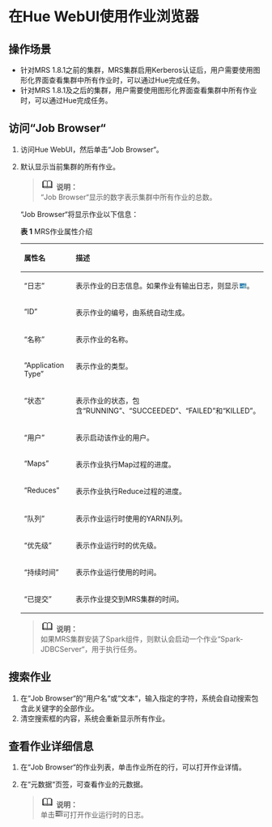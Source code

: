 # 在Hue WebUI使用作业浏览器<a name="ZH-CN_TOPIC_0050661082"></a>

## 操作场景<a name="zh-cn_topic_0049949146_section18334049192439"></a>

-   针对MRS 1.8.1之前的集群，MRS集群启用Kerberos认证后，用户需要使用图形化界面查看集群中所有作业时，可以通过Hue完成任务。
-   针对MRS 1.8.1及之后的集群，用户需要使用图形化界面查看集群中所有作业时，可以通过Hue完成任务。

## 访问“Job Browser“<a name="section5797126615627"></a>

1.  访问Hue WebUI，然后单击“Job Browser“。
2.  默认显示当前集群的所有作业。

    >![](public_sys-resources/icon-note.gif) **说明：**   
    >“Job Browser“显示的数字表示集群中所有作业的总数。  

    “Job Browser“将显示作业以下信息：

    **表 1**  MRS作业属性介绍

    <a name="table1535121615634"></a>
    <table><thead align="left"><tr id="row3653459615634"><th class="cellrowborder" valign="top" width="30.64%" id="mcps1.2.3.1.1"><p id="p6208203415634"><a name="p6208203415634"></a><a name="p6208203415634"></a>属性名</p>
    </th>
    <th class="cellrowborder" valign="top" width="69.36%" id="mcps1.2.3.1.2"><p id="p6258888115634"><a name="p6258888115634"></a><a name="p6258888115634"></a>描述</p>
    </th>
    </tr>
    </thead>
    <tbody><tr id="row3638438215634"><td class="cellrowborder" valign="top" width="30.64%" headers="mcps1.2.3.1.1 "><p id="p5861077415634"><a name="p5861077415634"></a><a name="p5861077415634"></a><span class="parmname" id="parmname651230815634"><a name="parmname651230815634"></a><a name="parmname651230815634"></a>“日志”</span></p>
    </td>
    <td class="cellrowborder" valign="top" width="69.36%" headers="mcps1.2.3.1.2 "><p id="p4601693715634"><a name="p4601693715634"></a><a name="p4601693715634"></a>表示作业的日志信息。如果作业有输出日志，则显示<a name="image4985223515634"></a><a name="image4985223515634"></a><span><img id="image4985223515634" src="figures/zh-cn_image_0056734290.jpg" height="11.97" width="15.96"></span>。</p>
    </td>
    </tr>
    <tr id="row837856815634"><td class="cellrowborder" valign="top" width="30.64%" headers="mcps1.2.3.1.1 "><p id="p6145380715634"><a name="p6145380715634"></a><a name="p6145380715634"></a><span class="parmname" id="parmname5902398315634"><a name="parmname5902398315634"></a><a name="parmname5902398315634"></a>“ID”</span></p>
    </td>
    <td class="cellrowborder" valign="top" width="69.36%" headers="mcps1.2.3.1.2 "><p id="p1170250215634"><a name="p1170250215634"></a><a name="p1170250215634"></a>表示作业的编号，由系统自动生成。</p>
    </td>
    </tr>
    <tr id="row4179649115634"><td class="cellrowborder" valign="top" width="30.64%" headers="mcps1.2.3.1.1 "><p id="p757542315634"><a name="p757542315634"></a><a name="p757542315634"></a><span class="parmname" id="parmname829825415634"><a name="parmname829825415634"></a><a name="parmname829825415634"></a>“名称”</span></p>
    </td>
    <td class="cellrowborder" valign="top" width="69.36%" headers="mcps1.2.3.1.2 "><p id="p962955515634"><a name="p962955515634"></a><a name="p962955515634"></a>表示作业的名称。</p>
    </td>
    </tr>
    <tr id="row5785170415634"><td class="cellrowborder" valign="top" width="30.64%" headers="mcps1.2.3.1.1 "><p id="p3007262415634"><a name="p3007262415634"></a><a name="p3007262415634"></a><span class="parmname" id="parmname4062410415634"><a name="parmname4062410415634"></a><a name="parmname4062410415634"></a>“Application Type”</span></p>
    </td>
    <td class="cellrowborder" valign="top" width="69.36%" headers="mcps1.2.3.1.2 "><p id="p4545346115634"><a name="p4545346115634"></a><a name="p4545346115634"></a>表示作业的类型。</p>
    </td>
    </tr>
    <tr id="row3636957415634"><td class="cellrowborder" valign="top" width="30.64%" headers="mcps1.2.3.1.1 "><p id="p5547641915634"><a name="p5547641915634"></a><a name="p5547641915634"></a><span class="parmname" id="parmname5090328915634"><a name="parmname5090328915634"></a><a name="parmname5090328915634"></a>“状态”</span></p>
    </td>
    <td class="cellrowborder" valign="top" width="69.36%" headers="mcps1.2.3.1.2 "><p id="p4353124015634"><a name="p4353124015634"></a><a name="p4353124015634"></a>表示作业的状态，包含<span class="parmvalue" id="parmvalue6440495915634"><a name="parmvalue6440495915634"></a><a name="parmvalue6440495915634"></a>“RUNNING”</span>、<span class="parmname" id="parmname4277372315634"><a name="parmname4277372315634"></a><a name="parmname4277372315634"></a>“SUCCEEDED”</span>、<span class="parmname" id="parmname4941918715634"><a name="parmname4941918715634"></a><a name="parmname4941918715634"></a>“FAILED”</span>和<span class="parmname" id="parmname4211950615634"><a name="parmname4211950615634"></a><a name="parmname4211950615634"></a>“KILLED”</span>。</p>
    </td>
    </tr>
    <tr id="row5762128115634"><td class="cellrowborder" valign="top" width="30.64%" headers="mcps1.2.3.1.1 "><p id="p6025435615634"><a name="p6025435615634"></a><a name="p6025435615634"></a><span class="parmname" id="parmname5889071115634"><a name="parmname5889071115634"></a><a name="parmname5889071115634"></a>“用户”</span></p>
    </td>
    <td class="cellrowborder" valign="top" width="69.36%" headers="mcps1.2.3.1.2 "><p id="p4876463415634"><a name="p4876463415634"></a><a name="p4876463415634"></a>表示启动该作业的用户。</p>
    </td>
    </tr>
    <tr id="row6699930515634"><td class="cellrowborder" valign="top" width="30.64%" headers="mcps1.2.3.1.1 "><p id="p3681217615634"><a name="p3681217615634"></a><a name="p3681217615634"></a><span class="parmname" id="parmname4882948415634"><a name="parmname4882948415634"></a><a name="parmname4882948415634"></a>“Maps”</span></p>
    </td>
    <td class="cellrowborder" valign="top" width="69.36%" headers="mcps1.2.3.1.2 "><p id="p2899630415634"><a name="p2899630415634"></a><a name="p2899630415634"></a>表示作业执行Map过程的进度。</p>
    </td>
    </tr>
    <tr id="row2640859715634"><td class="cellrowborder" valign="top" width="30.64%" headers="mcps1.2.3.1.1 "><p id="p5823459415634"><a name="p5823459415634"></a><a name="p5823459415634"></a><span class="parmname" id="parmname6612283415634"><a name="parmname6612283415634"></a><a name="parmname6612283415634"></a>“Reduces”</span></p>
    </td>
    <td class="cellrowborder" valign="top" width="69.36%" headers="mcps1.2.3.1.2 "><p id="p1938163515634"><a name="p1938163515634"></a><a name="p1938163515634"></a>表示作业执行Reduce过程的进度。</p>
    </td>
    </tr>
    <tr id="row42764615634"><td class="cellrowborder" valign="top" width="30.64%" headers="mcps1.2.3.1.1 "><p id="p5872159915634"><a name="p5872159915634"></a><a name="p5872159915634"></a><span class="parmname" id="parmname3635078315634"><a name="parmname3635078315634"></a><a name="parmname3635078315634"></a>“队列”</span></p>
    </td>
    <td class="cellrowborder" valign="top" width="69.36%" headers="mcps1.2.3.1.2 "><p id="p5882909815634"><a name="p5882909815634"></a><a name="p5882909815634"></a>表示作业运行时使用的YARN队列。</p>
    </td>
    </tr>
    <tr id="row3803033115634"><td class="cellrowborder" valign="top" width="30.64%" headers="mcps1.2.3.1.1 "><p id="p3463932915634"><a name="p3463932915634"></a><a name="p3463932915634"></a><span class="parmname" id="parmname384881415634"><a name="parmname384881415634"></a><a name="parmname384881415634"></a>“优先级”</span></p>
    </td>
    <td class="cellrowborder" valign="top" width="69.36%" headers="mcps1.2.3.1.2 "><p id="p5432230215634"><a name="p5432230215634"></a><a name="p5432230215634"></a>表示作业运行时的优先级。</p>
    </td>
    </tr>
    <tr id="row3625261215634"><td class="cellrowborder" valign="top" width="30.64%" headers="mcps1.2.3.1.1 "><p id="p6055795215634"><a name="p6055795215634"></a><a name="p6055795215634"></a><span class="parmname" id="parmname672866115634"><a name="parmname672866115634"></a><a name="parmname672866115634"></a>“持续时间”</span></p>
    </td>
    <td class="cellrowborder" valign="top" width="69.36%" headers="mcps1.2.3.1.2 "><p id="p624709415634"><a name="p624709415634"></a><a name="p624709415634"></a>表示作业运行使用的时间。</p>
    </td>
    </tr>
    <tr id="row4245889915634"><td class="cellrowborder" valign="top" width="30.64%" headers="mcps1.2.3.1.1 "><p id="p5078049915634"><a name="p5078049915634"></a><a name="p5078049915634"></a><span class="parmname" id="parmname5783806015634"><a name="parmname5783806015634"></a><a name="parmname5783806015634"></a>“已提交”</span></p>
    </td>
    <td class="cellrowborder" valign="top" width="69.36%" headers="mcps1.2.3.1.2 "><p id="p1957978715634"><a name="p1957978715634"></a><a name="p1957978715634"></a>表示作业提交到MRS集群的时间。</p>
    </td>
    </tr>
    </tbody>
    </table>

    >![](public_sys-resources/icon-note.gif) **说明：**   
    >如果MRS集群安装了Spark组件，则默认会启动一个作业“Spark-JDBCServer“，用于执行任务。  


## 搜索作业<a name="section1851936815652"></a>

1.  在“Job Browser“的“用户名“或“文本“，输入指定的字符，系统会自动搜索包含此关键字的全部作业。
2.  清空搜索框的内容，系统会重新显示所有作业。

## 查看作业详细信息<a name="section145630421574"></a>

1.  在“Job Browser“的作业列表，单击作业所在的行，可以打开作业详情。
2.  在“元数据“页签，可查看作业的元数据。

    >![](public_sys-resources/icon-note.gif) **说明：**   
    >单击![](figures/zh-cn_image_0056734293.jpg)可打开作业运行时的日志。  


